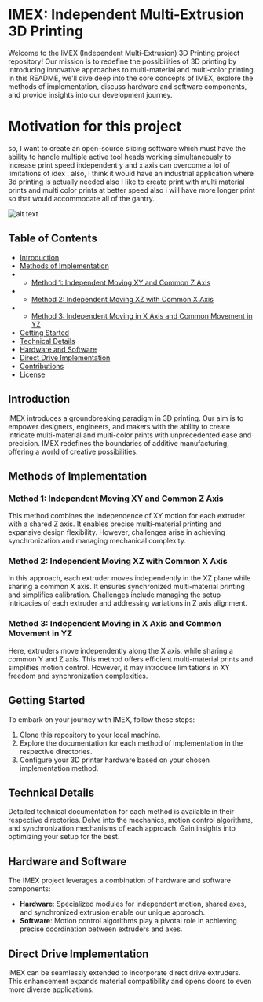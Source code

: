 # IMEX: Independent Multi-Extrusion 3D Printing

Welcome to the IMEX (Independent Multi-Extrusion) 3D Printing project repository! Our mission is to redefine the possibilities of 3D printing by introducing innovative approaches to multi-material and multi-color printing. In this README, we'll dive deep into the core concepts of IMEX, explore the methods of implementation, discuss hardware and software components, and provide insights into our development journey.



  
# Motivation for this project
so, I want to create an open-source slicing software which must have the ability to handle multiple active tool heads working simultaneously to increase print speed independent y and x axis can overcome a lot of limitations of idex . also, I think it would have an industrial application where 3d printing is actually needed also I like to create print with multi material prints and multi color prints at better speed also i will have more longer print so that would accommodate all of the gantry.

![alt text](https://i.ibb.co/85WvYZt/Screenshot-2023-09-02-111901.png)

## Table of Contents


- [Introduction](#introduction)
- [Methods of Implementation](#methods-of-implementation)
- - [Method 1: Independent Moving XY and Common Z Axis](#method-1-independent-moving-xy-and-common-z-axis)
- - [Method 2: Independent Moving XZ with Common X Axis](#method-2-independent-moving-xz-with-common-x-axis)
- - [Method 3: Independent Moving in X Axis and Common Movement in YZ](#method-3-independent-moving-in-x-axis-and-common-movement-in-yz)
- [Getting Started](#getting-started)
- [Technical Details](#technical-details)
- [Hardware and Software](#hardware-and-software)
- [Direct Drive Implementation](#direct-drive-implementation)
- [Contributions](#contributions)
- [License](#license)

## Introduction

IMEX introduces a groundbreaking paradigm in 3D printing. Our aim is to empower designers, engineers, and makers with the ability to create intricate multi-material and multi-color prints with unprecedented ease and precision. IMEX redefines the boundaries of additive manufacturing, offering a world of creative possibilities.

## Methods of Implementation

### Method 1: Independent Moving XY and Common Z Axis

This method combines the independence of XY motion for each extruder with a shared Z axis. It enables precise multi-material printing and expansive design flexibility. However, challenges arise in achieving synchronization and managing mechanical complexity.

### Method 2: Independent Moving XZ with Common X Axis

In this approach, each extruder moves independently in the XZ plane while sharing a common X axis. It ensures synchronized multi-material printing and simplifies calibration. Challenges include managing the setup intricacies of each extruder and addressing variations in Z axis alignment.

### Method 3: Independent Moving in X Axis and Common Movement in YZ

Here, extruders move independently along the X axis, while sharing a common Y and Z axis. This method offers efficient multi-material prints and simplifies motion control. However, it may introduce limitations in XY freedom and synchronization complexities.

## Getting Started

To embark on your journey with IMEX, follow these steps:

1. Clone this repository to your local machine.
2. Explore the documentation for each method of implementation in the respective directories.
3. Configure your 3D printer hardware based on your chosen implementation method.

## Technical Details

Detailed technical documentation for each method is available in their respective directories. Delve into the mechanics, motion control algorithms, and synchronization mechanisms of each approach. Gain insights into optimizing your setup for the best.

## Hardware and Software

The IMEX project leverages a combination of hardware and software components:

- **Hardware**: Specialized modules for independent motion, shared axes, and synchronized extrusion enable our unique approach.
- **Software**: Motion control algorithms play a pivotal role in achieving precise coordination between extruders and axes.

## Direct Drive Implementation

IMEX can be seamlessly extended to incorporate direct drive extruders. This enhancement expands material compatibility and opens doors to even more diverse applications.
